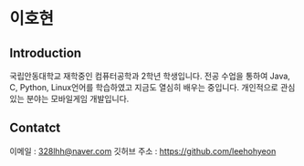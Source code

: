# 이호현
## Introduction
국립안동대학교 재학중인 컴퓨터공학과 2학년 학생입니다.
전공 수업을 통하여 Java, C, Python, Linux언어를 학습하였고 지금도 열심히 배우는 중입니다.
개인적으로 관심있는 분야는 모바일게임 개발입니다.

## Contatct
이메일 : <328lhh@naver.com>
깃허브 주소 : <https://github.com/leehohyeon>
